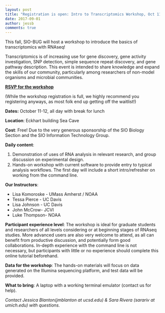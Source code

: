 ```yaml
---
layout: post
title: "Registration is open: Intro to Transcriptomics Workshop, Oct 11-12"
date: 2017-09-01
author: jessb
comments: true
---
```


This fall, SIO-BUG will host a workshop to introduce the basics of transcriptomics with RNAseq!

 Transcriptomics is of increasing use for gene discovery, gene activity investigation, SNP detection, simple sequence repeat discovery, and gene pathway description. This event is intended to share knowledge and expand the skills of our community, particularly among researchers of non-model organisms and microbial communities. 

[**RSVP for the workshop**](https://docs.google.com/forms/d/e/1FAIpQLSfb11-Dy_90jnBAnoe5K8-FVXTjxEcCql9w2ipTOG9_xWCsqA/viewform?usp=send_form)

(While the workshop registration is full, we highly recommend you registering anyways, as most folk end up getting off the waitlist!)

**Dates:**
October 11-12, all day with break for lunch

**Location**: Eckhart building Sea Cave 



**Cost**:
Free! Due to the very generous sponsorship of the SIO Biology Section and the SIO Information Technology Group.

**Daily content**: 

1. Demonstration of uses of RNA analysis in relevant research, and group discussion on experimental design.
1. Hands-on workshop with current software to provide entry to typical analysis workflows. The first day will include a short intro/refresher on working from the command line.

**Our Instructors**:

* Lisa Komoroske - UMass Amherst / NOAA
* Tessa Pierce - UC Davis
* Lisa Johnson - UC Davis
* John McCrow- JCVI
* Luke Thompson- NOAA

**Participant experience level**:
The workshop is ideal for graduate students and researchers of all levels considering or at beginning stages of RNAseq studies. More advanced users are also very welcome to attend, as all can benefit from productive discussion, and potentially form good collaborations. In-depth experience with the command line is not necessary, but participants with little or no experience should complete this online tutorial beforehand.

**Data for the workshop**:
The hands-on materials will focus on data generated on the Illumina sequencing platform, and test data will be provided.

**What to bring**: 
A laptop with a working terminal emulator (contact us for help).

*Contact Jessica Blanton(jmblanton at ucsd.edu) & Sara Rivera (sarariv at umich.edu) with questions.*





